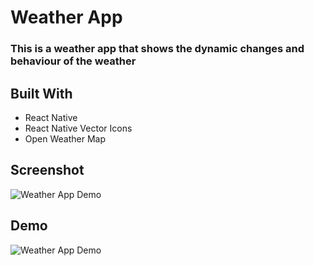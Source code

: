 # Weather App

### This is a weather app that shows the dynamic changes and behaviour of the weather

## Built With
* React Native
* React Native Vector Icons
* Open Weather Map

## Screenshot 

![Weather App Demo](https://user-images.githubusercontent.com/63000172/102395738-734ce280-3fd3-11eb-9e4e-27a3de0e1aec.jpg)

## Demo

![Weather App Demo](https://user-images.githubusercontent.com/63000172/102398786-a3968000-3fd7-11eb-8409-b5161f1ecc18.gif)

